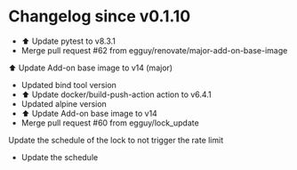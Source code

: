 # Changelog since v0.1.10
- ⬆️ Update pytest to v8.3.1 
- Merge pull request #62 from egguy/renovate/major-add-on-base-image

⬆️ Update Add-on base image to v14 (major) 
- Updated bind tool version 
- ⬆️ Update docker/build-push-action action to v6.4.1 
- Updated alpine version 
- ⬆️ Update Add-on base image to v14 
- Merge pull request #60 from egguy/lock_update

Update the schedule of the lock to not trigger the rate limit 
- Update the schedule 
